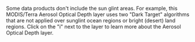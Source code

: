 <p>Some data products don't include the sun glint areas. For example, this MODIS/Terra Aerosol Optical Depth layer uses two "Dark Target" algorithms that are not applied over sunglint ocean regions or bright (desert) land regions. Click on the "i" next to the layer to learn more about the Aerosol Optical Depth layer.</p>

